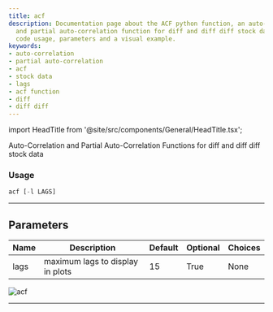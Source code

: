 ```yaml
---
title: acf
description: Documentation page about the ACF python function, an auto-correlation
  and partial auto-correlation function for diff and diff diff stock data. It includes
  code usage, parameters and a visual example.
keywords:
- auto-correlation
- partial auto-correlation
- acf
- stock data
- lags
- acf function
- diff
- diff diff
---
```


import HeadTitle from '@site/src/components/General/HeadTitle.tsx';

<HeadTitle title="economy/qa/acf - Reference | OpenBB Terminal Docs" />

Auto-Correlation and Partial Auto-Correlation Functions for diff and diff diff stock data

### Usage

```python
acf [-l LAGS]
```

---

## Parameters

| Name | Description | Default | Optional | Choices |
| ---- | ----------- | ------- | -------- | ------- |
| lags | maximum lags to display in plots | 15 | True | None |

![acf](https://user-images.githubusercontent.com/46355364/154305242-176c3ba1-ebfc-43e7-a027-46251fb02463.png)

---
